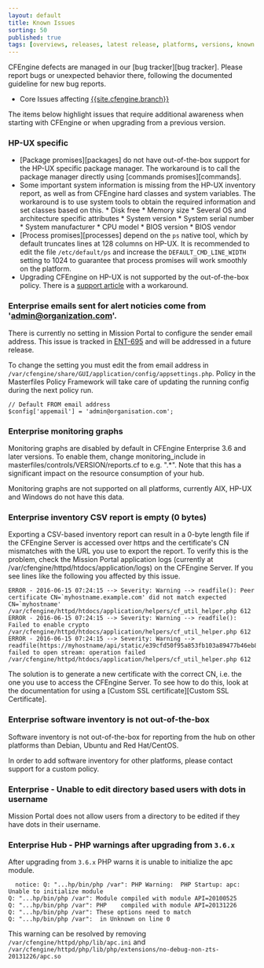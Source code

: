 ```yaml
---
layout: default
title: Known Issues
sorting: 50
published: true
tags: [overviews, releases, latest release, platforms, versions, known issues]
---
```


CFEngine defects are managed in our [bug tracker][bug tracker]. Please report
bugs or unexpected behavior there, following the documented guideline for new
bug reports.

* Core Issues affecting [{{site.cfengine.branch}}](https://tracker.mender.io/secure/QuickSearch.jspa?searchString=v:{{site.cfengine.branch}}*)

The items below highlight issues that require additional awareness when starting
with CFEngine or when upgrading from a previous version.

### HP-UX specific

* [Package promises][packages] do not have out-of-the-box support for the HP-UX
  specific package manager. The workaround is to call the package manager
  directly using [commands promises][commands].
* Some important system information is missing from the HP-UX inventory report,
  as well as from CFEngine hard classes and system variables. The workaround is
  to use system tools to obtain the required information and set classes based
  on this.
        * Disk free
        * Memory size
        * Several OS and architecture specific attributes
                * System version
                * System serial number
                * System manufacturer
                * CPU model
                * BIOS version
                * BIOS vendor
* [Process promises][processes] depend on the `ps` native tool, which by
  default truncates lines at 128 columns on HP-UX. It is recommended to edit
  the file `/etc/default/ps` and increase the `DEFAULT_CMD_LINE_WIDTH` setting
  to 1024 to guarantee that process promises will work smoothly on the
  platform.
* Upgrading CFEngine on HP-UX is not supported by the out-of-the-box policy.
  There is a [support article](https://cfengine.zendesk.com/hc/en-us/articles/205454908)
  with a workaround.

### Enterprise emails sent for alert noticies come from 'admin@organization.com'.
There is currently no setting in Mission Portal to configure the sender email
address. This issue is tracked in [ENT-695](https://tracker.mender.io/browse/ENT-695)
and will be addressed in a future release.

To change the setting you must edit the from email address in
`/var/cfengine/share/GUI/application/config/appsettings.php`. Policy in the
Masterfiles Policy Framework will take care of updating the running config
during the next policy run.
 
```
// Default FROM email address
$config['appemail'] = 'admin@organisation.com';
```

### Enterprise monitoring graphs

Monitoring graphs are disabled by default in CFEngine Enterprise 3.6 and later
versions.  To enable them, change monitoring_include in
masterfiles/controls/VERSION/reports.cf to e.g. ".*".  Note that this has a
significant impact on the resource consumption of your hub.

Monitoring graphs are not supported on all platforms, currently AIX, HP-UX and
Windows do not have this data.

### Enterprise inventory CSV report is empty (0 bytes)

Exporting a CSV-based inventory report can result in a 0-byte length file
if the CFEngine Server is accessed over https and the certificate's CN
mismatches with the URL you use to export the report. To verify this is the
problem, check the Mission Portal application logs (currently at
/var/cfengine/httpd/htdocs/application/logs) on the CFEngine Server. If you
see lines like the following you affected by this issue.

```
ERROR - 2016-06-15 07:24:15 --> Severity: Warning --> readfile(): Peer certificate CN=`myhostname.example.com' did not match expected CN=`myhostname' /var/cfengine/httpd/htdocs/application/helpers/cf_util_helper.php 612
ERROR - 2016-06-15 07:24:15 --> Severity: Warning --> readfile(): Failed to enable crypto /var/cfengine/httpd/htdocs/application/helpers/cf_util_helper.php 612
ERROR - 2016-06-15 07:24:15 --> Severity: Warning --> readfile(https://myhostname/api/static/e39cfd50f95a853fb103a89477b46eb8.csv): failed to open stream: operation failed /var/cfengine/httpd/htdocs/application/helpers/cf_util_helper.php 612
```

The solution is to generate a new certificate with the correct CN,
i.e. the one you use to access the CFEngine Server. To see how to do
this, look at the documentation for using a [Custom SSL certificate][Custom SSL Certificate].

### Enterprise software inventory is not out-of-the-box

Software inventory is not out-of-the-box for reporting from the hub on other
platforms than Debian, Ubuntu and Red Hat/CentOS.

In order to add software inventory for other platforms,
please contact support for a custom policy.

### Enterprise - Unable to edit directory based users with dots in username

Mission Portal does not allow users from a directory to be edited if they have
dots in their username.

### Enterprise Hub - PHP warnings after upgrading from `3.6.x`

After upgrading from `3.6.x` PHP warns it is unable to
initialize the apc module.

```
  notice: Q: "...hp/bin/php /var": PHP Warning:  PHP Startup: apc: Unable to initialize module
Q: "...hp/bin/php /var": Module compiled with module API=20100525
Q: "...hp/bin/php /var": PHP    compiled with module API=20131226
Q: "...hp/bin/php /var": These options need to match
Q: "...hp/bin/php /var":  in Unknown on line 0
```

This warning can be resolved by removing
`/var/cfengine/httpd/php/lib/apc.ini` and
`/var/cfengine/httpd/php/lib/php/extensions/no-debug-non-zts-20131226/apc.so`
